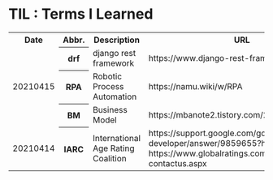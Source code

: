 # TIL : Terms I Learned

<table>
  <tr>
    <th>Date</th><th>Abbr.</th><th>Description</th><th>URL</th>
  </tr>

  <tr>
    <td rowspan="3">20210415</td>
    <th>drf</th>
    <td>django rest framework</td>
    <td>https://www.django-rest-framework.org/</td>
  </tr>
  <tr>
    <th>RPA</th>
    <td>Robotic Process Automation</td>
    <td>https://namu.wiki/w/RPA</td>
  </tr>
  <tr>
    <th>BM</th>
    <td>Business Model</td>
    <td>https://mbanote2.tistory.com/24</td>
  </tr>

  <tr>
    <td>20210414</td>
    <th>IARC</th>
    <td>International Age Rating Coalition</td>
    <td>
      https://support.google.com/googleplay/android-developer/answer/9859655?hl=ko
      https://www.globalratings.com/developer-contactus.aspx
    </td>
  </tr>

</table>
